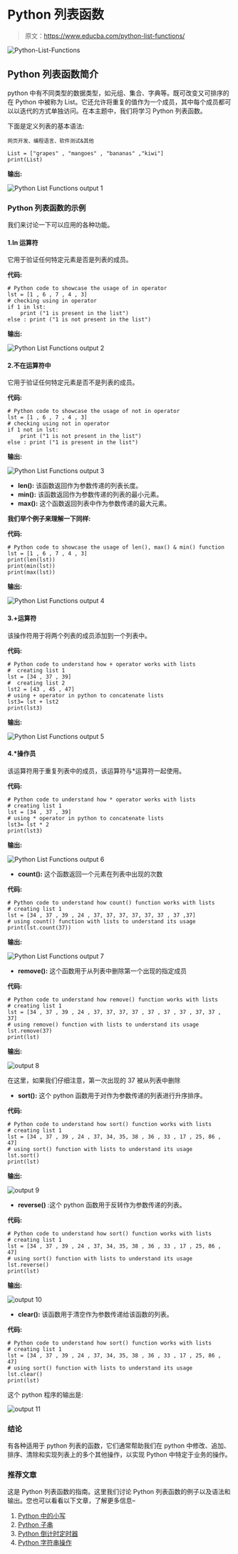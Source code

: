 # Python 列表函数

> 原文：<https://www.educba.com/python-list-functions/>

![Python-List-Functions](img/2eb2fd46520067516ca0772bb93706e8.png)



## Python 列表函数简介

python 中有不同类型的数据类型，如元组、集合、字典等。既可改变又可排序的在 Python 中被称为 List。它还允许将重复的值作为一个成员，其中每个成员都可以以迭代的方式单独访问。在本主题中，我们将学习 Python 列表函数。

下面是定义列表的基本语法:

<small>网页开发、编程语言、软件测试&其他</small>

```
List = ["grapes" , "mangoes" , "bananas" ,"kiwi"]
print(List)
```

**输出:**

![Python List Functions output 1](img/755e05c45e81d42f423c1392a3654199.png)



### Python 列表函数的示例

我们来讨论一下可以应用的各种功能。

#### 1.In 运算符

它用于验证任何特定元素是否是列表的成员。

**代码:**

```
# Python code to showcase the usage of in operator
lst = [1 , 6 , 7 , 4 , 3]
# checking using in operator
if 1 in lst:
    print ("1 is present in the list")
else : print ("1 is not present in the list")
```

**输出:**

![Python List Functions output 2](img/ddcded2dc613acbe572fb1292dc2dea5.png)



#### 2.不在运算符中

它用于验证任何特定元素是否不是列表的成员。

**代码:**

```
# Python code to showcase the usage of not in operator
lst = [1 , 6 , 7 , 4 , 3]
# checking using not in operator
if 1 not in lst:
    print ("1 is not present in the list")
else : print ("1 is present in the list")
```

**输出:**

![Python List Functions output 3](img/98edd284f383e6231eeda85eb45bb34d.png)



*   **len():** 该函数返回作为参数传递的列表长度。
*   **min():** 该函数返回作为参数传递的列表的最小元素。
*   **max():** 这个函数返回列表中作为参数传递的最大元素。

**我们举个例子来理解一下同样:**

**代码:**

```
# Python code to showcase the usage of len(), max() & min() function
lst = [1 , 6 , 7 , 4 , 3]
print(len(lst))
print(min(lst))
print(max(lst))
```

**输出:**

![Python List Functions output 4](img/3e48ef031934d8d99871ee0ab71f1ba8.png)



#### 3.+运算符

该操作符用于将两个列表的成员添加到一个列表中。

**代码:**

```
# Python code to understand how + operator works with lists
#  creating list 1
lst = [34 , 37 , 39]
#  creating list 2
lst2 = [43 , 45 , 47]
# using + operator in python to concatenate lists
lst3= lst + lst2
print(lst3)
```

**输出:**

![Python List Functions output 5](img/cd3844178c65ec5ee3f1f8a1eea362b0.png)



#### 4.*操作员

该运算符用于重复列表中的成员，该运算符与*运算符一起使用。

**代码:**

```
# Python code to understand how * operator works with lists
# creating list 1
lst = [34 , 37 , 39]
# using * operator in python to concatenate lists
lst3= lst * 2
print(lst3)
```

**输出:**

![Python List Functions output 6](img/e06f5e8f775d1960a8923e648ca08949.png)



*   **count():** 这个函数返回一个元素在列表中出现的次数

**代码:**

```
# Python code to understand how count() function works with lists
# creating list 1
lst = [34 , 37 , 39 , 24 , 37, 37, 37, 37, 37, 37 , 37 ,37]
# using count() function with lists to understand its usage
print(lst.count(37))
```

**输出:**

![Python List Functions output 7](img/7de6545289b4127c136cc5633d3b50cd.png)



*   **remove():** 这个函数用于从列表中删除第一个出现的指定成员

**代码:**

```
# Python code to understand how remove() function works with lists
# creating list 1
lst = [34 , 37 , 39 , 24 , 37, 37, 37, 37 , 37 , 37 , 37 , 37, 37 , 37]
# using remove() function with lists to understand its usage
lst.remove(37)
print(lst)
```

**输出:**

![output 8](img/4302cb0066f8578b80a5cd044b9453ea.png)



在这里，如果我们仔细注意，第一次出现的 37 被从列表中删除

*   **sort():** 这个 python 函数用于对作为参数传递的列表进行升序排序。

**代码:**

```
# Python code to understand how sort() function works with lists
# creating list 1
lst = [34 , 37 , 39 , 24 , 37, 34, 35, 38 , 36 , 33 , 17 , 25, 86 , 47]
# using sort() function with lists to understand its usage
lst.sort()
print(lst)
```

**输出:**

![output 9](img/2579d6b907e459d2e311489c1015660f.png)



*   **reverse()** :这个 python 函数用于反转作为参数传递的列表。

**代码:**

```
# Python code to understand how sort() function works with lists
# creating list 1
lst = [34 , 37 , 39 , 24 , 37, 34, 35, 38 , 36 , 33 , 17 , 25, 86 , 47]
# using sort() function with lists to understand its usage
lst.reverse()
print(lst)
```

**输出:**

![output 10](img/83670824cf98f64076d789f1cd6b4c5e.png)



*   **clear():** 该函数用于清空作为参数传递给该函数的列表。

**代码:**

```
# Python code to understand how sort() function works with lists
# creating list 1
lst = [34 , 37 , 39 , 24 , 37, 34, 35, 38 , 36 , 33 , 17 , 25, 86 , 47]
# using sort() function with lists to understand its usage
lst.clear()
print(lst)
```

这个 python 程序的输出是:

![output 11](img/71812dd172b2d4b0b921184874543cac.png)



### 结论

有各种适用于 python 列表的函数，它们通常帮助我们在 python 中修改、追加、排序、清除和实现列表上的多个其他操作，以实现 Python 中特定于业务的操作。

### 推荐文章

这是 Python 列表函数的指南。这里我们讨论 Python 列表函数的例子以及语法和输出。您也可以看看以下文章，了解更多信息–

1.  [Python 中的小写](https://www.educba.com/lowercase-in-python/)
2.  [Python 子串](https://www.educba.com/python-substring/)
3.  [Python 倒计时定时器](https://www.educba.com/python-countdown-timer/)
4.  [Python 字符串操作](https://www.educba.com/python-string-operations/)